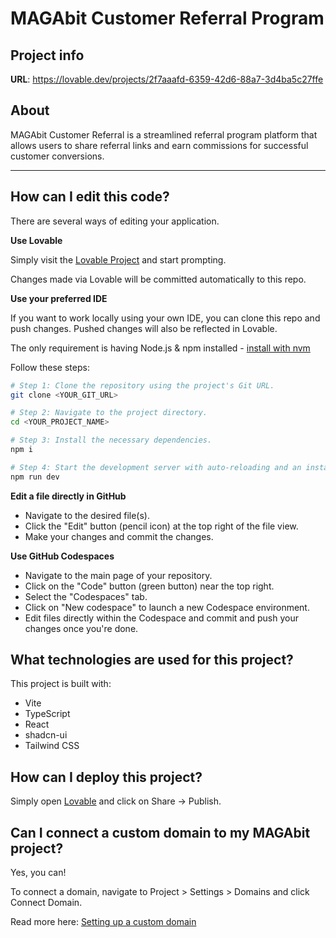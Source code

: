 # MAGAbit Customer Referral Program

## Project info

**URL**: https://lovable.dev/projects/2f7aaafd-6359-42d6-88a7-3d4ba5c27ffe

## About

MAGAbit Customer Referral is a streamlined referral program platform that allows users to share referral links and earn commissions for successful customer conversions.

---

## How can I edit this code?

There are several ways of editing your application.

**Use Lovable**

Simply visit the [Lovable Project](https://lovable.dev/projects/2f7aaafd-6359-42d6-88a7-3d4ba5c27ffe) and start prompting.

Changes made via Lovable will be committed automatically to this repo.

**Use your preferred IDE**

If you want to work locally using your own IDE, you can clone this repo and push changes. Pushed changes will also be reflected in Lovable.

The only requirement is having Node.js & npm installed - [install with nvm](https://github.com/nvm-sh/nvm#installing-and-updating)

Follow these steps:

```sh
# Step 1: Clone the repository using the project's Git URL.
git clone <YOUR_GIT_URL>

# Step 2: Navigate to the project directory.
cd <YOUR_PROJECT_NAME>

# Step 3: Install the necessary dependencies.
npm i

# Step 4: Start the development server with auto-reloading and an instant preview.
npm run dev
```

**Edit a file directly in GitHub**

- Navigate to the desired file(s).
- Click the "Edit" button (pencil icon) at the top right of the file view.
- Make your changes and commit the changes.

**Use GitHub Codespaces**

- Navigate to the main page of your repository.
- Click on the "Code" button (green button) near the top right.
- Select the "Codespaces" tab.
- Click on "New codespace" to launch a new Codespace environment.
- Edit files directly within the Codespace and commit and push your changes once you're done.

## What technologies are used for this project?

This project is built with:

- Vite
- TypeScript
- React
- shadcn-ui
- Tailwind CSS

## How can I deploy this project?

Simply open [Lovable](https://lovable.dev/projects/2f7aaafd-6359-42d6-88a7-3d4ba5c27ffe) and click on Share -> Publish.

## Can I connect a custom domain to my MAGAbit project?

Yes, you can!

To connect a domain, navigate to Project > Settings > Domains and click Connect Domain.

Read more here: [Setting up a custom domain](https://docs.lovable.dev/tips-tricks/custom-domain#step-by-step-guide)